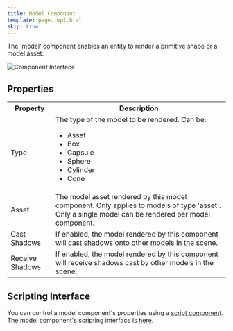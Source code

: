 ```yaml
---
title: Model Component
template: page.tmpl.html
skip: true
---
```


The 'model' component enables an entity to render a primitive shape or a model asset.

![Component Interface](/images/platform/component_model.png)

## Properties

<table class="table">
    <tr><th>Property</th><th>Description</th></tr>
    <tr><td>Type</td><td>The type of the model to be rendered. Can be:<ul><li>Asset</li><li>Box</li><li>Capsule</li><li>Sphere</li><li>Cylinder</li><li>Cone</li></ul></td></tr>
    <tr><td>Asset</td><td>The model asset rendered by this model component. Only applies to models of type 'asset'. Only a single model can be rendered per model component.</td></tr>
    <tr><td>Cast Shadows</td><td>If enabled, the model rendered by this component will cast shadows onto other models in the scene.</td></tr>
    <tr><td>Receive Shadows</td><td>If enabled, the model rendered by this component will receive shadows cast by other models in the scene.</td></tr>
</table>

## Scripting Interface

You can control a model component's properties using a [script component](/tools/designer/components/script.html). The model component's scripting interface is [here](/engine/api/stable/symbols/pc.fw.ScriptComponent.html).
